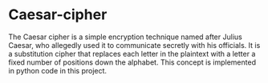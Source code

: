 # Caesar-cipher
The Caesar cipher is a simple encryption technique named after Julius Caesar, who allegedly used it to communicate secretly with his officials. It is a substitution cipher that replaces each letter in the plaintext with a letter a fixed number of positions down the alphabet. This concept is implemented in python code in this project.
